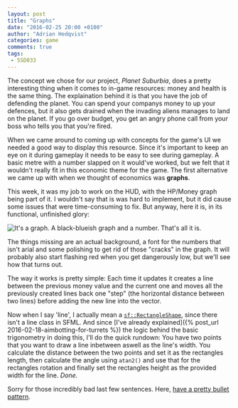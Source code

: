 ```yaml
---
layout: post
title: "Graphs"
date: "2016-02-25 20:00 +0100"
author: "Adrian Hedqvist"
categories: game
comments: true
tags:
 - 5SD033
---
```


The concept we chose for our project, *Planet Suburbia*, does a pretty interesting thing when it comes to in-game resources: money and health is the same thing. The explaination behind it is that you have the job of defending the planet. You can spend your companys money to up your defences, but it also gets drained when the invading aliens manages to land on the planet. If you go over budget, you get an angry phone call from your boss who tells you that you're fired.

When we came around to coming up with concepts for the game's UI we needed a good way to display this resource. Since it's important to keep an eye on it during gameplay it needs to be easy to see during gameplay. A basic metre with a number slapped on it would've worked, but we felt that it wouldn't really fit in this economic theme for the game. The first alternative we came up with when we thought of economics was **graphs**.

This week, it was my job to work on the HUD, with the HP/Money graph being part of it. I wouldn't say that is was hard to implement, but it did cause some issues that were time-consuming to fix. But anyway, here it is, in its functional, unfinished glory:

![It's a graph. A black-blueish graph and a number. That's all it is.](http://i.imgur.com/OkvwGhG.png)

The things missing are an actual background, a font for the numbers that isn't arial and some polishing to get rid of those "cracks" in the graph. It will probably also start flashing red when you get dangerously low, but we'll see how that turns out.

The way it works is pretty simple: Each time it updates it creates a line between the previous money value and the current one and moves all the previously created lines back one "step" (the horizontal distance between two lines) before adding the new line into the vector.

Now when I say 'line', I actually mean a [`sf::RectangleShape`](http://www.sfml-dev.org/documentation/2.0/classsf_1_1RectangleShape.php), since there isn't a line class in SFML. And since [I've already explained]({% post_url 2016-02-18-aimbotting-for-turrets %}) the logic behind the basic trigonometry in doing this, I'll do the quick rundown: You have two points that you want to draw a line inbetween aswell as the line's width. You calculate the distance between the two points and set it as the rectangles length, then calculate the angle using `atan2()` and use that for the rectangles rotation and finally set the rectangles height as the provided width for the line. *Done.*

Sorry for those incredibly bad last few sentences. Here, [have a pretty bullet pattern](https://lambda.sx/8W0.mp4).
